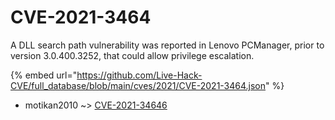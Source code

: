 # CVE-2021-3464

A DLL search path vulnerability was reported in Lenovo PCManager, prior to version 3.0.400.3252, that could allow privilege escalation.

{% embed url="https://github.com/Live-Hack-CVE/full_database/blob/main/cves/2021/CVE-2021-3464.json" %}


* motikan2010 ~> [CVE-2021-34646](https://zeste.alice-snow.ru/2021/database/cve-2021-3464/cve-2021-34646-motikan2010)